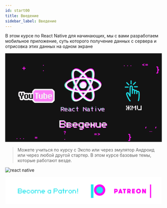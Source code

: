 ```yaml
---
id: start00
title: Введение
sidebar_label: Введение
---
```

В этом курсе по React Native для начинающих, мы с вами разработаем мобильное приложение, суть которого получение данных с сервера и отрисовка этих данных на одном экране

[![IMAGE ALT TEXT HERE](/img/start/00.gif)](https://youtu.be/tz_pOxQFcdo)

> Можете учиться по курсу с Экспо или через эмулятор Андроид или через любой другой стартер. В этом курсе базовые темы, которые работают везде.

![react native](https://miro.medium.com/max/2000/1*eIYvYBkRv83m42yxn8Ljwg.gif)



[![Become a Patron!](/img/logo/patreon.png)](https://www.patreon.com/bePatron?u=31769291)
